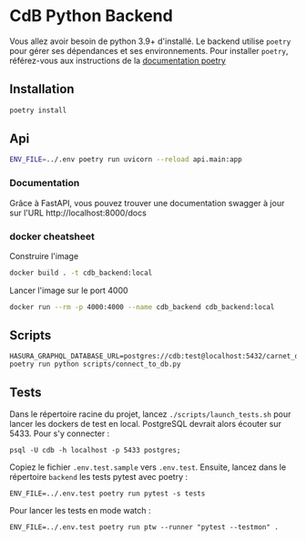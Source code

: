 # CdB Python Backend

Vous allez avoir besoin de python 3.9+ d'installé. Le backend utilise `poetry` pour gérer ses dépendances et ses environnements.
Pour installer `poetry`, référez-vous aux instructions de la [documentation poetry](https://python-poetry.org/docs/#installation)

## Installation

```sh
poetry install
```

## Api

```sh
ENV_FILE=../.env poetry run uvicorn --reload api.main:app
```

### Documentation

Grâce à FastAPI, vous pouvez trouver une documentation swagger à jour sur l'URL http://localhost:8000/docs

### docker cheatsheet

Construire l'image

```sh
docker build . -t cdb_backend:local
```

Lancer l'image sur le port 4000

```sh
docker run --rm -p 4000:4000 --name cdb_backend cdb_backend:local
```

## Scripts

    HASURA_GRAPHQL_DATABASE_URL=postgres://cdb:test@localhost:5432/carnet_de_bord poetry run python scripts/connect_to_db.py

## Tests

Dans le répertoire racine du projet, lancez `./scripts/launch_tests.sh` pour lancer les dockers de test en local. PostgreSQL devrait alors écouter sur 5433. Pour s'y connecter :

    psql -U cdb -h localhost -p 5433 postgres;

Copiez le fichier `.env.test.sample` vers `.env.test`. Ensuite, lancez dans le répertoire `backend` les tests pytest avec poetry :

    ENV_FILE=../.env.test poetry run pytest -s tests


Pour lancer les tests en mode watch :
```
ENV_FILE=../.env.test poetry run ptw --runner "pytest --testmon" .
```
